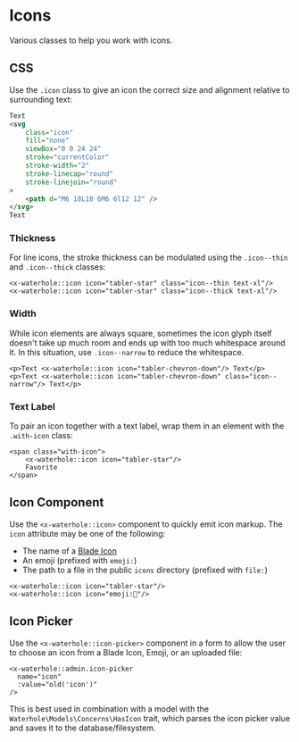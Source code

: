 # Icons

Various classes to help you work with icons.

## CSS

Use the `.icon` class to give an icon the correct size and alignment relative to surrounding text:

```html render
Text
<svg
    class="icon"
    fill="none"
    viewBox="0 0 24 24"
    stroke="currentColor"
    stroke-width="2"
    stroke-linecap="round"
    stroke-linejoin="round"
>
    <path d="M6 18L18 6M6 6l12 12" />
</svg>
Text
```

### Thickness

For line icons, the stroke thickness can be modulated using the `.icon--thin` and `.icon--thick` classes:

```blade render
<x-waterhole::icon icon="tabler-star" class="icon--thin text-xl"/>
<x-waterhole::icon icon="tabler-star" class="icon--thick text-xl"/>
```

### Width

While icon elements are always square, sometimes the icon glyph itself doesn't take up much room and ends up with too much whitespace around it. In this situation, use `.icon--narrow` to reduce the whitespace.

```blade render
<p>Text <x-waterhole::icon icon="tabler-chevron-down"/> Text</p>
<p>Text <x-waterhole::icon icon="tabler-chevron-down" class="icon--narrow"/> Text</p>
```

### Text Label

To pair an icon together with a text label, wrap them in an element with the `.with-icon` class:

```blade render
<span class="with-icon">
    <x-waterhole::icon icon="tabler-star"/>
    Favorite
</span>
```

## Icon Component

Use the `<x-waterhole::icon>` component to quickly emit icon markup. The `icon` attribute may be one of the following:

-   The name of a [Blade Icon](https://blade-ui-kit.com/blade-icons)
-   An emoji (prefixed with `emoji:`)
-   The path to a file in the public `icons` directory (prefixed with `file:`)

```blade render
<x-waterhole::icon icon="tabler-star"/>
<x-waterhole::icon icon="emoji:🐡"/>
```

## Icon Picker

Use the `<x-waterhole::icon-picker>` component in a form to allow the user to choose an icon from a Blade Icon, Emoji, or an uploaded file:

```blade render
<x-waterhole::admin.icon-picker
  name="icon"
  :value="old('icon')"
/>
```

This is best used in combination with a model with the `Waterhole\Models\Concerns\HasIcon` trait, which parses the icon picker value and saves it to the database/filesystem.
